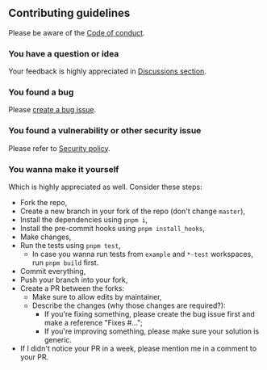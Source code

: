 ## Contributing guidelines

Please be aware of the [Code of conduct](CODE_OF_CONDUCT.md).

### You have a question or idea

Your feedback is highly appreciated in [Discussions section](https://github.com/RobinTail/express-zod-api/discussions).

### You found a bug

Please [create a bug issue](https://github.com/RobinTail/express-zod-api/issues/new/choose).

### You found a vulnerability or other security issue

Please refer to [Security policy](SECURITY.md).

### You wanna make it yourself

Which is highly appreciated as well. Consider these steps:

- Fork the repo,
- Create a new branch in your fork of the repo (don't change `master`),
- Install the dependencies using `pnpm i`,
- Install the pre-commit hooks using `pnpm install_hooks`,
- Make changes,
- Run the tests using `pnpm test`,
  - In case you wanna run tests from `example` and `*-test` workspaces, run `pnpm build` first.
- Commit everything,
- Push your branch into your fork,
- Create a PR between the forks:
  - Make sure to allow edits by maintainer,
  - Describe the changes (why those changes are required?):
    - If you're fixing something, please create the bug issue first and make a reference "Fixes #...";
    - If you're improving something, please make sure your solution is generic.
- If I didn't notice your PR in a week, please mention me in a comment to your PR.
